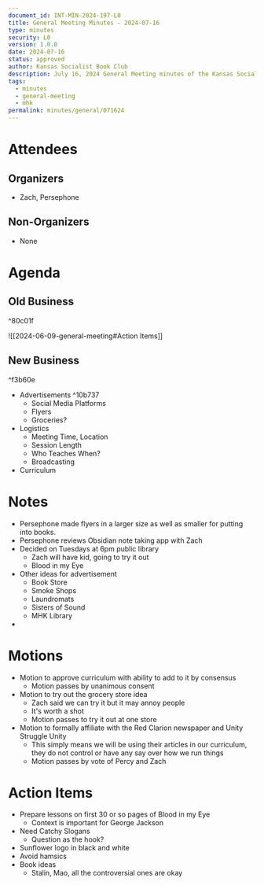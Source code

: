 ```yaml
---
document_id: INT-MIN-2024-197-L0
title: General Meeting Minutes - 2024-07-16
type: minutes
security: L0
version: 1.0.0
date: 2024-07-16
status: approved
author: Kansas Socialist Book Club
description: July 16, 2024 General Meeting minutes of the Kansas Socialist Book Club
tags:
  - minutes
  - general-meeting
  - mhk
permalink: minutes/general/071624
---
```

# Attendees
## Organizers
- Zach, Persephone
## Non-Organizers
- None
# Agenda
## Old Business

^80c01f

![[2024-06-09-general-meeting#Action Items]]
## New Business

^f3b60e

- Advertisements ^10b737
	- Social Media Platforms
	- Flyers
	- Groceries?
- Logistics
	- Meeting Time, Location
	- Session Length
	- Who Teaches When?
	- Broadcasting
- Curriculum
# Notes
- Persephone made flyers in a larger size as well as smaller for putting into books.
- Persephone reviews Obsidian note taking app with Zach
- Decided on Tuesdays at 6pm public library
	- Zach will have kid, going to try it out
	- Blood in my Eye
- Other ideas for advertisement
	- Book Store
	- Smoke Shops
	- Laundromats
	- Sisters of Sound
	- MHK Library
- 
# Motions
- Motion to approve curriculum with ability to add to it by consensus
	- Motion passes by unanimous consent
- Motion to try out the grocery store idea
	- Zach said we can try it but it may annoy people
	- It's worth a shot
	- Motion passes to try it out at one store
- Motion to formally affiliate with the Red Clarion newspaper and Unity Struggle Unity
	- This simply means we will be using their articles in our curriculum, they do not control or have any say over how we run things
	- Motion passes by vote of Percy and Zach
# Action Items
- Prepare lessons on first 30 or so pages of Blood in my Eye
	- Context is important for George Jackson
- Need Catchy Slogans
	- Question as the hook?
- Sunflower logo in black and white
- Avoid hamsics
- Book ideas
	- Stalin, Mao, all the controversial ones are okay